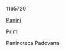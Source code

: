 1165720

<a href="../Panini/menu.md">Panini</a>

<a href="../Fritti/menu.md">Primi</a>

Paninoteca Padovana
